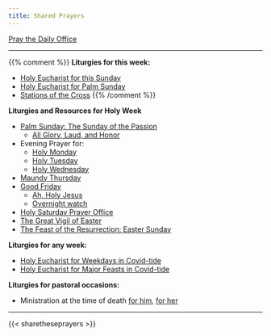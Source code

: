 ```yaml
---
title: Shared Prayers
---
```


[Pray the Daily Office](daily/)

-------------

{{% comment %}}
**Liturgies for this week:**
- [Holy Eucharist for this Sunday](archive/he-current)
- [Holy Eucharist for Palm Sunday](archive/2021/auto/palmsunday)
- [Stations of the Cross](seasons/lent/stationscross)
{{% /comment %}}

**Liturgies and Resources for Holy Week**
- [Palm Sunday: The Sunday of the Passion](archive/2021/auto/palmsunday)
    - [All Glory, Laud, and Honor](https://www.youtube.com/watch?v=h3a8fTTrAdE)
- Evening Prayer for:
    - [Holy Monday](archive/2021/ep-holymonday)
    - [Holy Tuesday](archive/2021/ep-holytuesday)
    - [Holy Wednesday](archive/2021/ep-holywednesday)
- [Maundy Thursday](archive/2021/auto/maundythursday)
- [Good Friday](archive/2021/auto/goodfriday)
    - [Ah, Holy Jesus](https://vimeo.com/522382442)
	- [Overnight watch](https://www.stthomasglassboro.org/zoom)
- [Holy Saturday Prayer Office](archive/2021/auto/holysaturday)
- [The Great Vigil of Easter](archive/2021/auto/eastervigil)
- [The Feast of the Resurrection: Easter Sunday](archive/2021/auto/resurrection3)

**Liturgies for any week:**
- [Holy Eucharist for Weekdays in Covid-tide](archive/he-covid-weekday)
- [Holy Eucharist for Major Feasts in Covid-tide](archive/he-covid-feasts)

**Liturgies for pastoral occasions:**
- Ministration at the time of death [for him](archive/occasions/atdeath-m), [for her](archive/occasions/atdeath-f)
------------

{{< sharetheseprayers >}}
